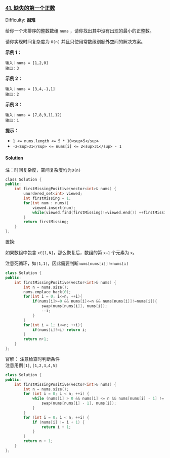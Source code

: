 ### [41\. 缺失的第一个正数](https://leetcode-cn.com/problems/first-missing-positive/)

Difficulty: **困难**


给你一个未排序的整数数组 `nums` ，请你找出其中没有出现的最小的正整数。

请你实现时间复杂度为 `O(n)` 并且只使用常数级别额外空间的解决方案。

**示例 1：**

```
输入：nums = [1,2,0]
输出：3
```

**示例 2：**

```
输入：nums = [3,4,-1,1]
输出：2
```

**示例 3：**

```
输入：nums = [7,8,9,11,12]
输出：1
```

**提示：**

*   `1 <= nums.length <= 5 * 10<sup>5</sup>`
*   `-2<sup>31</sup> <= nums[i] <= 2<sup>31</sup> - 1`


#### Solution

注：时间复杂度，空间复杂度均为`O(n)`

```cpp
​class Solution {
public:
    int firstMissingPositive(vector<int>& nums) {
        unordered_set<int> viewed;
        int firstMissing = 1;
        for(int num : nums){
            viewed.insert(num);
            while(viewed.find(firstMissing)!=viewed.end()) ++firstMissing;
        }
        return firstMissing;
    }
};
```



置换:  

如果数组中包含 `x∈[1,N]`，那么恢复后，数组的第 `x−1` 个元素为 `x`。

注意死循环，如`[1,1]`，因此需要判断`nums[nums[i]]!=nums[i]`

```cpp
class Solution {
public:
    int firstMissingPositive(vector<int>& nums) {
        int n = nums.size();
        nums.emplace_back(0);
        for(int i = 0; i<=n; ++i){
            if(nums[i]>=0 && nums[i]<=n && nums[nums[i]]!=nums[i]){
                swap(nums[nums[i]], nums[i]);
                --i;
            }
        }
        for(int i = 1; i<=n; ++i){
            if(nums[i]!=i) return i;
        }
        return n+1;
    }
};
```


官解：  注意检查时判断条件  
注意用例`[1]`, `[1,2,3,4,5]`

```cpp
class Solution {
public:
    int firstMissingPositive(vector<int>& nums) {
        int n = nums.size();
        for (int i = 0; i < n; ++i) {
            while (nums[i] > 0 && nums[i] <= n && nums[nums[i] - 1] != nums[i]) {
                swap(nums[nums[i] - 1], nums[i]);
            }
        }
        for (int i = 0; i < n; ++i) {
            if (nums[i] != i + 1) {
                return i + 1;
            }
        }
        return n + 1;
    }
};
```